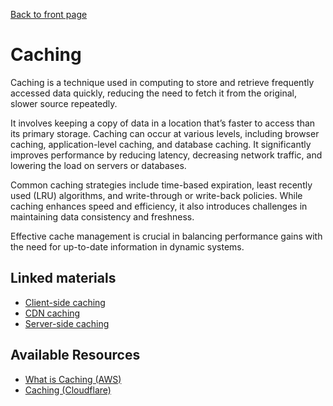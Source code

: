 [Back to front page](topics/backend-software-engineering/backend-software-engineering.md)

# Caching

Caching is a technique used in computing to store and retrieve frequently accessed data quickly, reducing the need to fetch it from the original, slower source repeatedly.

It involves keeping a copy of data in a location that’s faster to access than its primary storage. Caching can occur at various levels, including browser caching, application-level caching, and database caching. It significantly improves performance by reducing latency, decreasing network traffic, and lowering the load on servers or databases.

Common caching strategies include time-based expiration, least recently used (LRU) algorithms, and write-through or write-back policies. While caching enhances speed and efficiency, it also introduces challenges in maintaining data consistency and freshness.

Effective cache management is crucial in balancing performance gains with the need for up-to-date information in dynamic systems.

## Linked materials

- [Client-side caching](client-side-caching.md)
- [CDN caching](cdn-caching.md)
- [Server-side caching](server-side-caching.md)

## Available Resources

- [What is Caching (AWS)](https://aws.amazon.com/caching/)
- [Caching (Cloudflare)](https://www.cloudflare.com/learning/cdn/what-is-caching/)
